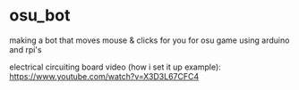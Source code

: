 # osu_bot
making a bot that moves mouse &amp; clicks for you for osu game using arduino and rpi's

electrical circuiting board video (how i set it up example): https://www.youtube.com/watch?v=X3D3L67CFC4

